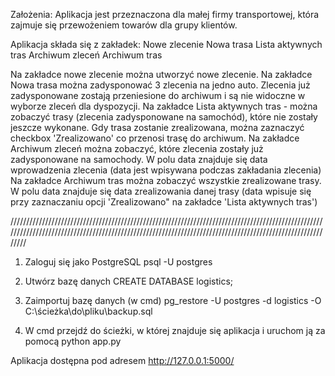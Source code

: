 Założenia:
Aplikacja jest przeznaczona dla małej firmy transportowej, która zajmuje się przewożeniem towarów dla grupy klientów.

Aplikacja składa się z zakładek:
Nowe zlecenie
Nowa trasa
Lista aktywnych tras
Archiwum zleceń
Archiwum tras

Na zakładce nowe zlecenie można utworzyć nowe zlecenie.
Na zakładce Nowa trasa można zadysponować 3 zlecenia na jedno auto. Zlecenia już zadysponowane zostają przeniesione do archiwum i są nie widoczne w wyborze zleceń dla dyspozycji. 
Na zakładce Lista aktywnych tras - można zobaczyć trasy (zlecenia zadysponowane na samochód), które nie zostały jeszcze wykonane. Gdy trasa zostanie zrealizowana, można zaznaczyć checkbox 'Zrealizowano' co przenosi trasę do archiwum.
Na zakładce Archiwum zleceń można zobaczyć, które zlecenia zostały już zadysponowane na samochody. W polu data znajduje się data wprowadzenia zlecenia (data jest wpisywana podczas zakładania zlecenia)
Na zakładce Archiwum tras można zobaczyć wszystkie zrealizowane trasy. W polu data znajduje się data zrealizowania danej trasy (data wpisuje się przy zaznaczaniu opcji 'Zrealizowano" na zakładce 'Lista aktywnych tras')


///////////////////////////////////////////////////////////////////////////////////////////////////////////////////////////////////////////////////////////////////////////////////////////////////////////
1. Zaloguj się jako PostgreSQL
psql -U postgres

2. Utwórz bazę danych
CREATE DATABASE logistics;

3. Zaimportuj bazę danych (w cmd)
pg_restore -U postgres -d logistics -O C:\ścieżka\do\pliku\backup.sql

4. W cmd przejdź do ścieżki, w której znajduje się aplikacja i uruchom ją za pomocą
python app.py

Aplikacja dostępna pod adresem http://127.0.0.1:5000/



